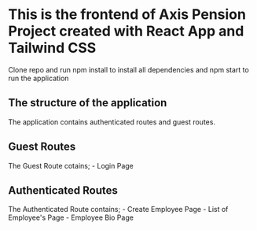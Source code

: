 # This is the frontend of Axis Pension Project created with React App and Tailwind CSS

Clone repo and run npm install to install all dependencies and npm start to run the application

## The structure of the application

The application contains authenticated routes and guest routes.

## Guest Routes

The Guest Route cotains;
    - Login Page
  
## Authenticated Routes

The Authenticated Route contains;
    - Create Employee Page
    - List of Employee's Page
    - Employee Bio Page
